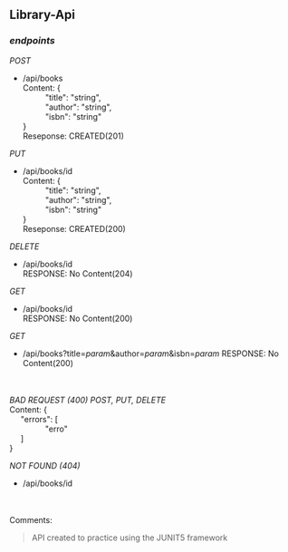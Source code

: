 ## Library-Api

### *endpoints*

*POST*
* /api/books<br>
 		 Content: {<br>
		 	&nbsp;&nbsp;&nbsp;&nbsp;&nbsp;&nbsp;&nbsp;&nbsp;&nbsp;&nbsp;"title": "string",<br>
			&nbsp;&nbsp;&nbsp;&nbsp;&nbsp;&nbsp;&nbsp;&nbsp;&nbsp;&nbsp;"author": "string",<br>
			&nbsp;&nbsp;&nbsp;&nbsp;&nbsp;&nbsp;&nbsp;&nbsp;&nbsp;&nbsp;"isbn": "string"<br>
		 }<br>
		 Reseponse: CREATED(201)

*PUT*
* /api/books/id<br>
 		 Content: {<br>
		 	&nbsp;&nbsp;&nbsp;&nbsp;&nbsp;&nbsp;&nbsp;&nbsp;&nbsp;&nbsp;"title": "string",<br>
			&nbsp;&nbsp;&nbsp;&nbsp;&nbsp;&nbsp;&nbsp;&nbsp;&nbsp;&nbsp;"author": "string",<br>
			&nbsp;&nbsp;&nbsp;&nbsp;&nbsp;&nbsp;&nbsp;&nbsp;&nbsp;&nbsp;"isbn": "string"<br>
		 }<br>
		 Reseponse: CREATED(200)

*DELETE*
* /api/books/id<br>
		RESPONSE: No Content(204)

*GET*
* /api/books/id<br>
		RESPONSE: No Content(200)

*GET*
* /api/books?title=*param*&author=*param*&isbn=*param*
		RESPONSE: No Content(200)<br><br><br>
		
*BAD REQUEST (400) POST, PUT, DELETE*<br>
 Content: {<br>
 		&nbsp;&nbsp;&nbsp;&nbsp;&nbsp;"errors": [<br>
			&nbsp;&nbsp;&nbsp;&nbsp;&nbsp;&nbsp;&nbsp;&nbsp;&nbsp;&nbsp;&nbsp;&nbsp;&nbsp;&nbsp;&nbsp;&nbsp;"erro"<br>
		&nbsp;&nbsp;&nbsp;&nbsp;&nbsp;]<br>
	  }

*NOT FOUND (404)*
* /api/books/id<br><br><br>

Comments:
> API created to practice using the JUNIT5 framework
